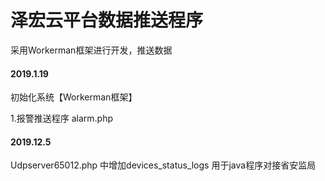 # 泽宏云平台数据推送程序
采用Workerman框架进行开发，推送数据
#### 2019.1.19
初始化系统【Workerman框架】 

1.报警推送程序 alarm.php

#### 2019.12.5
Udpserver65012.php 中增加devices_status_logs 用于java程序对接省安监局
